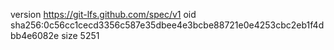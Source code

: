 version https://git-lfs.github.com/spec/v1
oid sha256:0c56cc1cecd3356c587e35dbee4e3bcbe88721e0e4253cbc2eb1f4dbb4e6082e
size 5251
